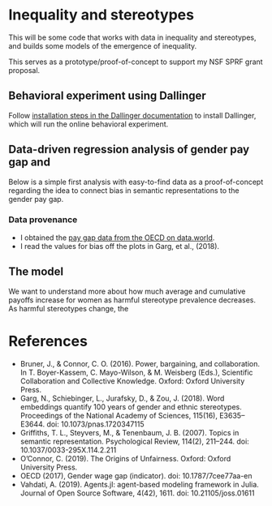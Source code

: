 # Inequality and stereotypes

This will be some code that works with data in inequality and 
stereotypes, and builds some models of the emergence of inequality.

This serves as a prototype/proof-of-concept 
to support my NSF SPRF grant proposal.


## Behavioral experiment using Dallinger

Follow [installation steps in the Dallinger documentation](
https://dallinger.readthedocs.io/en/latest/installing_dallinger_for_users.html)
to install Dallinger, which will run the online behavioral experiment.


## Data-driven regression analysis of gender pay gap and 

Below is a simple first analysis with easy-to-find data as a proof-of-concept
regarding the idea to connect bias in semantic representations to 
the gender pay gap. 


### Data provenance
- I obtained the 
  [pay gap data from the OECD on data.world](https://data.world/oecd/gender-wage-gap).
- I read the values for bias off the plots in Garg, et al., (2018).


## The model

We want to understand more about how much average and cumulative payoffs 
increase for women as harmful stereotype prevalence decreases. As harmful
stereotypes change, the 


# References

- Bruner, J., & Connor, C. O. (2016). Power, bargaining, and collaboration. 
  In T. Boyer-Kassem, C. Mayo-Wilson, & M. Weisberg (Eds.), Scientific 
  Collaboration and Collective Knowledge. Oxford: Oxford University Press.
- Garg, N., Schiebinger, L., Jurafsky, D., & Zou, J. (2018). 
  Word embeddings quantify 100 years of gender and ethnic stereotypes. 
  Proceedings of the National Academy of Sciences, 115(16), E3635–E3644. 
  doi: 10.1073/pnas.1720347115
- Griffiths, T. L., Steyvers, M., & Tenenbaum, J. B. (2007). 
  Topics in semantic representation. Psychological Review, 114(2), 211–244. 
  doi: 10.1037/0033-295X.114.2.211
- O’Connor, C. (2019). The Origins of Unfairness. Oxford: Oxford University Press.
- OECD (2017), Gender wage gap (indicator). doi: 10.1787/7cee77aa-en
- Vahdati, A. (2019). Agents.jl: agent-based modeling framework in Julia. 
  Journal of Open Source Software, 4(42), 1611. doi: 10.21105/joss.01611
